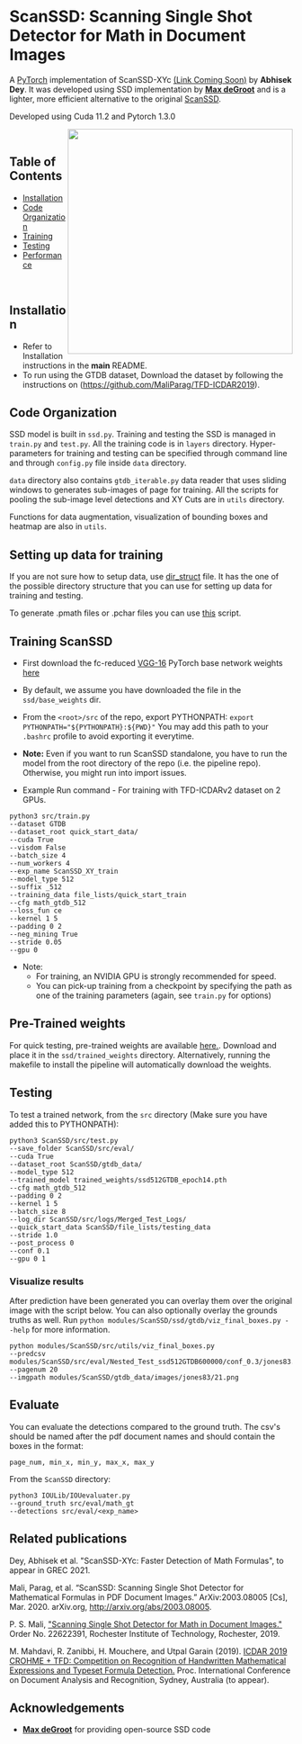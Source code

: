 # ScanSSD: Scanning Single Shot Detector for Math in Document Images

A [PyTorch](http://pytorch.org/) implementation of ScanSSD-XYc [(Link Coming Soon)]() by **Abhisek Dey**. It was developed using SSD implementation by [**Max deGroot**](https://github.com/amdegroot) and is a lighter, more efficient 
alternative to the original [ScanSSD](https://arxiv.org/abs/2003.08005).

Developed using Cuda 11.2 and Pytorch 1.3.0

<img align="right" src=
"https://github.com/maliparag/scanssd/blob/master/images/detailed_math512_arch.png" height = 400/>

&nbsp;
&nbsp;

## Table of Contents
- <a href='#installation'>Installation</a>
- <a href='#code-organization'>Code Organization</a>
- <a href='#training-scanssd'>Training</a>
- <a href='#testing'>Testing</a>
- <a href='#performance'>Performance</a>

&nbsp;
&nbsp;

## Installation
- Refer to Installation instructions in the **main** README.
- To run using the GTDB dataset, Download the dataset by following the instructions on (https://github.com/MaliParag/TFD-ICDAR2019).


## Code Organization
 
SSD model is built in `ssd.py`. Training and testing the SSD is managed in `train.py` and `test.py`. All the training code is in `layers` directory. Hyper-parameters for training and testing can be specified through command line and through `config.py` file inside `data` directory. 

`data` directory also contains `gtdb_iterable.py` data reader that uses sliding windows to generates sub-images of page for training. All the scripts for pooling the sub-image level detections and XY Cuts are in `utils` directory. 

Functions for data augmentation, visualization of bounding boxes and heatmap are also in `utils`. 

## Setting up data for training

If you are not sure how to setup data, use [dir_struct](https://github.com/MaliParag/ScanSSD/blob/master/dir_struct) file. It has the one of the possible directory structure that you can use for setting up data for training and testing. 

To generate .pmath files or .pchar files you can use [this](https://github.com/MaliParag/ScanSSD/blob/master/gtdb/split_annotations_per_page.py) script. 

## Training ScanSSD

- First download the fc-reduced [VGG-16](https://arxiv.org/abs/1409.1556) PyTorch base network weights [here](https://drive.google.com/file/d/1GqiyZ1TglNW5GrNQfXQ72S8mChhJ4_sD/view?usp=sharing)
- By default, we assume you have downloaded the file in the `ssd/base_weights` dir.
- From the `<root>/src` of the repo, export PYTHONPATH: `export PYTHONPATH="${PYTHONPATH}:${PWD}"`
  You may add this path to your `.bashrc` profile to avoid exporting it everytime.
- **Note:** Even if you want to run ScanSSD standalone, you have to run the model from the root directory 
  of the repo (i.e. the pipeline repo). Otherwise, you might run into import issues.

- Example Run command - For training with TFD-ICDARv2 dataset on 2 GPUs. 

```Shell
python3 src/train.py 
--dataset GTDB 
--dataset_root quick_start_data/ 
--cuda True 
--visdom False 
--batch_size 4 
--num_workers 4 
--exp_name ScanSSD_XY_train 
--model_type 512 
--suffix _512 
--training_data file_lists/quick_start_train 
--cfg math_gtdb_512 
--loss_fun ce 
--kernel 1 5 
--padding 0 2 
--neg_mining True 
--stride 0.05 
--gpu 0
```

- Note:
  * For training, an NVIDIA GPU is strongly recommended for speed.
  * You can pick-up training from a checkpoint by specifying the path as one of the training parameters (again, see `train.py` for options)

## Pre-Trained weights

For quick testing, pre-trained weights are available [here.](https://drive.google.com/file/d/1l81P_QVinPkEjlSYisCfQ5M1X2AFdkbv/view?usp=sharing).
Download and place it in the `ssd/trained_weights` directory.
Alternatively, running the makefile to install the pipeline will automatically download the weights.

## Testing
To test a trained network, from the `src` directory (Make sure you have added this to PYTHONPATH):

```Shell
python3 ScanSSD/src/test.py 
--save_folder ScanSSD/src/eval/ 
--cuda True 
--dataset_root ScanSSD/gtdb_data/ 
--model_type 512 
--trained_model trained_weights/ssd512GTDB_epoch14.pth 
--cfg math_gtdb_512 
--padding 0 2 
--kernel 1 5 
--batch_size 8  
--log_dir ScanSSD/src/logs/Merged_Test_Logs/ 
--quick_start_data ScanSSD/file_lists/testing_data 
--stride 1.0 
--post_process 0 
--conf 0.1 
--gpu 0 1
```

### Visualize results

After prediction have been generated you can overlay them over the original image with the script below. You can also optionally 
overlay the grounds truths as well. Run `python modules/ScanSSD/ssd/gtdb/viz_final_boxes.py --help` for more information.

```shell
python modules/ScanSSD/src/utils/viz_final_boxes.py 
--predcsv modules/ScanSSD/src/eval/Nested_Test_ssd512GTDB600000/conf_0.3/jones83.csv  
--pagenum 20 
--imgpath modules/ScanSSD/gtdb_data/images/jones83/21.png 
```

## Evaluate 
You can evaluate the detections compared to the ground truth. The csv's should be named after
the pdf document names and should contain the boxes in the format:

`page_num, min_x, min_y, max_x, max_y`

From the `ScanSSD` directory:
```Shell
python3 IOULib/IOUevaluater.py 
--ground_truth src/eval/math_gt 
--detections src/eval/<exp_name>
```

## Related publications

Dey, Abhisek et al. "ScanSSD-XYc: Faster Detection of Math Formulas", to appear in GREC 2021.

Mali, Parag, et al. “ScanSSD: Scanning Single Shot Detector for Mathematical Formulas in PDF Document Images.” ArXiv:2003.08005 [Cs], Mar. 2020. arXiv.org, http://arxiv.org/abs/2003.08005.

P. S. Mali, ["Scanning Single Shot Detector for Math in Document Images."](https://scholarworks.rit.edu/theses/10210/) Order No. 22622391, Rochester Institute of Technology, Rochester, 2019.

M. Mahdavi, R. Zanibbi, H. Mouchere, and Utpal Garain (2019). [ICDAR 2019 CROHME + TFD: Competition on Recognition of Handwritten Mathematical Expressions and Typeset Formula Detection.](https://www.cs.rit.edu/~rlaz/files/CROHME+TFD%E2%80%932019.pdf) Proc. International Conference on Document Analysis and Recognition, Sydney, Australia (to appear).

## Acknowledgements
- [**Max deGroot**](https://github.com/amdegroot) for providing open-source SSD code
